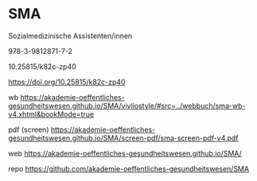 # SMA

Sozialmedizinische Assistenten/innen

978-3-9812871-7-2

10.25815/k82c-zp40

https://doi.org/10.25815/k82c-zp40

wb https://akademie-oeffentliches-gesundheitswesen.github.io/SMA/vivliostyle/#src=../webbuch/sma-wb-v4.xhtml&bookMode=true

pdf (screen) https://akademie-oeffentliches-gesundheitswesen.github.io/SMA/screen-pdf/sma-screen-pdf-v4.pdf

web https://akademie-oeffentliches-gesundheitswesen.github.io/SMA/

repo https://github.com/akademie-oeffentliches-gesundheitswesen/SMA
